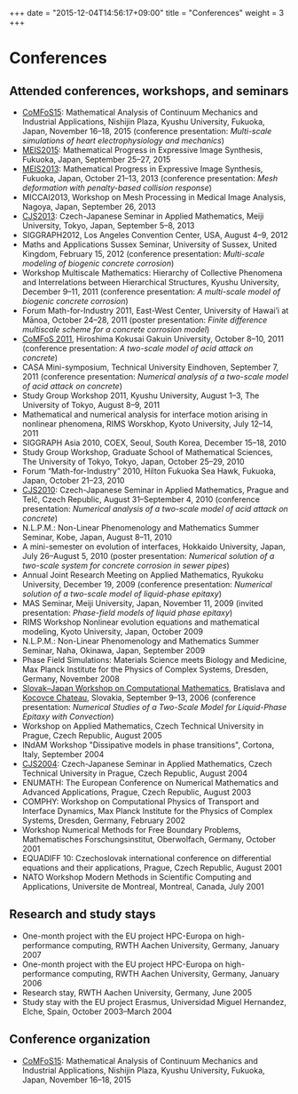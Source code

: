 +++
date = "2015-12-04T14:56:17+09:00"
title = "Conferences"
weight = 3
+++

# Conferences

## Attended conferences, workshops, and seminars

* [CoMFoS15](https://sites.google.com/site/comfos15/): Mathematical Analysis of
  Continuum Mechanics and Industrial Applications, Nishijin Plaza, Kyushu
  University, Fukuoka, Japan, November 16–18, 2015 (conference presentation:
  _Multi-scale simulations of heart electrophysiology and mechanics_)
* [MEIS2015](http://mcg.imi.kyushu-u.ac.jp/meis2015/): Mathematical Progress in
  Expressive Image Synthesis, Fukuoka, Japan, September 25–27, 2015
* [MEIS2013](http://mcg.imi.kyushu-u.ac.jp/meis2013/?lang=en): Mathematical
  Progress in Expressive Image Synthesis, Fukuoka, Japan, October 21–13, 2013
  (conference presentation: _Mesh deformation with penalty-based collision
  response_)
* MICCAI2013, Workshop on Mesh Processing in Medical Image Analysis, Nagoya,
  Japan, September 26, 2013
* [CJS2013](http://www.isc.meiji.ac.jp/~cjs/cjs2013/): Czech-Japanese Seminar
  in Applied Mathematics, Meiji University, Tokyo, Japan, September 5–8, 2013
* SIGGRAPH2012, Los Angeles Convention Center, USA, August 4–9, 2012
* Maths and Applications Sussex Seminar, University of Sussex, United Kingdom,
  February 15, 2012 (conference presentation: _Multi-scale modeling of biogenic
  concrete corrosion_)
* Workshop Multiscale Mathematics: Hierarchy of Collective Phenomena and
  Interrelations between Hierarchical Structures, Kyushu University, December
  9–11, 2011 (conference presentation: _A multi-scale model of biogenic
  concrete corrosion_)
* Forum Math-for-Industry 2011, East-West Center, University of Hawai’i at
  Mānoa, October 24–28, 2011 (poster presentation: _Finite difference
  multiscale scheme for a concrete corrosion model_)
* [CoMFoS 2011](http://comfos.org/jp/Y2011/CoMFoS11/index.html), Hiroshima
  Kokusai Gakuin University, October 8–10, 2011 (conference presentation: _A
  two-scale model of acid attack on concrete_)
* CASA Mini-symposium, Technical University Eindhoven, September 7, 2011
  (conference presentation: _Numerical analysis of a two-scale model of acid
  attack on concrete_)
* Study Group Workshop 2011, Kyushu University, August 1–3, The University of
  Tokyo, August 8–9, 2011
* Mathematical and numerical analysis for interface motion arising in nonlinear
  phenomena, RIMS Worskhop, Kyoto University, July 12–14, 2011
* SIGGRAPH Asia 2010, COEX, Seoul, South Korea, December 15–18, 2010
* Study Group Workshop, Graduate School of Mathematical Sciences, The
  University of Tokyo, Tokyo, Japan, October 25–29, 2010
* Forum “Math-for-Industry” 2010, Hilton Fukuoka Sea Hawk, Fukuoka, Japan,
  October 21–23, 2010
* [CJS2010](http://geraldine.fjfi.cvut.cz/cjs2010/): Czech-Japanese Seminar in
  Applied Mathematics, Prague and Telč, Czech Republic, August 31–September 4,
  2010 (conference presentation: _Numerical analysis of a two-scale model of
  acid attack on concrete_)
* N.L.P.M.: Non-Linear Phenomenology and Mathematics Summer Seminar, Kobe,
  Japan, August 8–11, 2010
* A mini-semester on evolution of interfaces, Hokkaido University, Japan, July
  26–August 5, 2010 (poster presentation: _Numerical solution of a two-scale
  system for concrete corrosion in sewer pipes_)
* Annual Joint Research Meeting on Applied Mathematics, Ryukoku University,
  December 19, 2009 (conference presentation: _Numerical solution of a
  two-scale model of liquid-phase epitaxy_)
* MAS Seminar, Meiji University, Japan, November 11, 2009 (invited
  presentation: _Phase-field models of liquid phase epitaxy_)
* RIMS Workshop Nonlinear evolution equations and mathematical modeling, Kyoto
  University, Japan, October 2009
* N.L.P.M.: Non-Linear Phenomenology and Mathematics Summer Seminar, Naha,
  Okinawa, Japan, September 2009
* Phase Field Simulations: Materials Science meets Biology and Medicine, Max
  Planck Institute for the Physics of Complex Systems, Dresden, Germany,
  November 2008
* [Slovak–Japan Workshop on Computational
  Mathematics](http://www.math.sk/mikula/skjp/), Bratislava and [Kocovce
  Chateau](http://www.slovenskehrady.sk/kastiel-kocovce/en), Slovakia,
  September 9–13, 2006 (conference presentation: _Numerical Studies of a
  Two-Scale Model for Liquid-Phase Epitaxy with Convection_)
* Workshop on Applied Mathematics, Czech Technical University in Prague, Czech
  Republic, August 2005
* INdAM Workshop "Dissipative models in phase transitions", Cortona, Italy,
  September 2004
* [CJS2004](http://geraldine.fjfi.cvut.cz/cjs2004/cjs.php): Czech-Japanese
  Seminar in Applied Mathematics, Czech Technical University in Prague, Czech
  Republic, August 2004
* ENUMATH: The European Conference on Numerical Mathematics and Advanced
  Applications, Prague, Czech Republic, August 2003
* COMPHY: Workshop on Computational Physics of Transport and Interface
  Dynamics, Max Planck Institute for the Physics of Complex Systems, Dresden,
  Germany, February 2002
* Workshop Numerical Methods for Free Boundary Problems, Mathematisches
  Forschungsinstitut, Oberwolfach, Germany, October 2001
* EQUADIFF 10: Czechoslovak international conference on differential equations
  and their applications, Prague, Czech Republic, August 2001
* NATO Workshop Modern Methods in Scientific Computing and Applications,
  Universite de Montreal, Montreal, Canada, July 2001

## Research and study stays

* One-month project with the EU project HPC-Europa on high-performance
  computing, RWTH Aachen University, Germany, January 2007
* One-month project with the EU project HPC-Europa on high-performance
  computing, RWTH Aachen University, Germany, January 2006
* Research stay, RWTH Aachen University, Germany, June 2005
* Study stay with the EU project Erasmus, Universidad Miguel Hernandez, Elche,
  Spain, October 2003–March 2004

## Conference organization

* [CoMFoS15](https://sites.google.com/site/comfos15/): Mathematical Analysis of
  Continuum Mechanics and Industrial Applications, Nishijin Plaza, Kyushu
  University, Fukuoka, Japan, November 16–18, 2015

